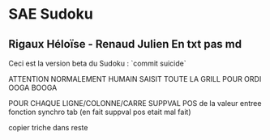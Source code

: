# SAE Sudoku
## Rigaux Héloïse - Renaud Julien En txt pas md
<p> Ceci est la version beta du Sudoku : `commit suicide` </p>

ATTENTION NORMALEMENT HUMAIN SAISIT TOUTE LA GRILL POUR ORDI OOGA BOOGA

POUR CHAQUE LIGNE/COLONNE/CARRE SUPPVAL POS de la valeur entree
fonction synchro tab (en fait suppval pos etait mal fait)

copier triche dans reste

